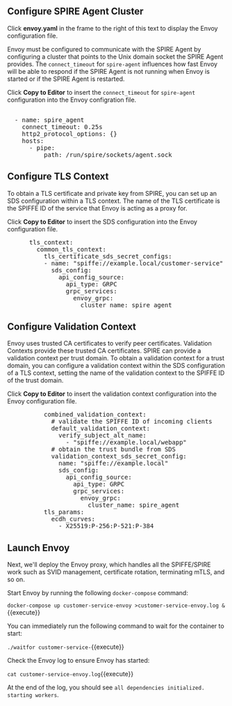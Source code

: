 ## Configure SPIRE Agent Cluster

Click **envoy.yaml** in the frame to the right of this text to
display the Envoy configuration file.

Envoy must be configured to communicate with the SPIRE Agent by configuring a cluster that points to the Unix domain socket the SPIRE Agent provides.
The `connect_timeout` for `spire-agent` influences how fast Envoy will be able to respond if the SPIRE Agent is not running when Envoy is started or if the SPIRE Agent is restarted.

Click **Copy to Editor** to insert the `connect_timeout` for
`spire-agent` configuration into the Envoy configration file.

<pre class="file" data-filename="envoy.yaml" data-target="insert" data-marker="#ADD_SPIRE_AGENT_CLUSTER">

  - name: spire_agent
    connect_timeout: 0.25s
    http2_protocol_options: {}
    hosts:
      - pipe:
          path: /run/spire/sockets/agent.sock
</pre>

## Configure TLS Context
To obtain a TLS certificate and private key from SPIRE, you can set up an SDS configuration within a TLS context.
The name of the TLS certificate is the SPIFFE ID of the service that Envoy is acting as a proxy for.

Click **Copy to Editor** to insert the SDS configuration into the
Envoy configuration file.

<pre class="file" data-filename="envoy.yaml" data-target="insert" data-marker="#ADD_TLS_CONTEXT">
      tls_context:
        common_tls_context:
          tls_certificate_sds_secret_configs:
          - name: "spiffe://example.local/customer-service"
            sds_config:
              api_config_source:
                api_type: GRPC
                grpc_services:
                  envoy_grpc:
                    cluster_name: spire_agent
</pre>

## Configure Validation Context
Envoy uses trusted CA certificates to verify peer certificates. Validation Contexts provide these trusted CA certificates. SPIRE can provide a validation context per trust domain.
To obtain a validation context for a trust domain, you can configure a validation context within the SDS configuration of a TLS context, setting the name of the validation context to the SPIFFE ID of the trust domain.

Click **Copy to Editor** to insert the validation context configuration into the
Envoy configuration file.

<pre class="file" data-filename="envoy.yaml" data-target="insert" data-marker="#ADD_VALIDATION_CONTEXT">
          combined_validation_context:
            # validate the SPIFFE ID of incoming clients
            default_validation_context:
              verify_subject_alt_name:
                - "spiffe://example.local/webapp"
            # obtain the trust bundle from SDS
            validation_context_sds_secret_config:
              name: "spiffe://example.local"
              sds_config:
                api_config_source:
                  api_type: GRPC
                  grpc_services:
                    envoy_grpc:
                      cluster_name: spire_agent
          tls_params:
            ecdh_curves:
              - X25519:P-256:P-521:P-384
</pre>

## Launch Envoy

Next, we'll deploy the Envoy proxy, which handles all the SPIFFE/SPIRE work
such as SVID management, certificate rotation, terminating mTLS, and so on.

Start Envoy by running the following `docker-compose` command:

`docker-compose up customer-service-envoy >customer-service-envoy.log &`{{execute}}

You can immediately run the following command to wait for the container to start:

`./waitfor customer-service-`{{execute}}

Check the Envoy log to ensure Envoy has started:

`cat customer-service-envoy.log`{{execute}}

At the end of the log, you should see `all dependencies initialized. starting workers`.
